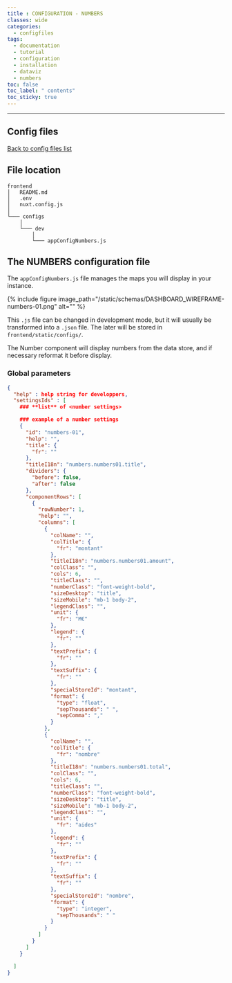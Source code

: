 ```yaml
---
title : CONFIGURATION - NUMBERS
classes: wide
categories:
  - configfiles
tags:
  - documentation
  - tutorial
  - configuration
  - installation
  - dataviz
  - numbers
toc: false
toc_label: " contents"
toc_sticky: true
---
```


--------

## Config files

[Back to config files list]({{site.baseurl}}/configuration/config-configs)

## File location

```shell
frontend
│   README.md
│   .env
│   nuxt.config.js
│
└─── configs
    │
    └─── dev
        │
        └─── appConfigNumbers.js

```

## The NUMBERS configuration file

The `appConfigNumbers.js` file manages the maps you will display in your instance.

{% include figure image_path="/static/schemas/DASHBOARD_WIREFRAME-numbers-01.png" alt="" %}

This `.js` file can be changed in development mode, but it will usually be transformed into a `.json` file. The later will be stored in `frontend/static/configs/`.

The Number component will display numbers from the data store, and if necessary reformat it before display.

### Global parameters

```json
{
  "help" : help string for developpers,
  "settingsIds" : [
    ### **list** of <number settings>

    ### example of a number settings
    {
      "id": "numbers-01",
      "help": "",
      "title": {
        "fr": ""
      },
      "titleI18n": "numbers.numbers01.title",
      "dividers": {
        "before": false,
        "after": false
      },
      "componentRows": [
        {
          "rowNumber": 1,
          "help": "",
          "columns": [
            {
              "colName": "",
              "colTitle": {
                "fr": "montant"
              },
              "titleI18n": "numbers.numbers01.amount",
              "colClass": "",
              "cols": 6,
              "titleClass": "",
              "numberClass": "font-weight-bold",
              "sizeDesktop": "title",
              "sizeMobile": "mb-1 body-2",
              "legendClass": "",
              "unit": {
                "fr": "M€"
              },
              "legend": {
                "fr": ""
              },
              "textPrefix": {
                "fr": ""
              },
              "textSuffix": {
                "fr": ""
              },
              "specialStoreId": "montant",
              "format": {
                "type": "float",
                "sepThousands": " ",
                "sepComma": ","
              }
            },
            {
              "colName": "",
              "colTitle": {
                "fr": "nombre"
              },
              "titleI18n": "numbers.numbers01.total",
              "colClass": "",
              "cols": 6,
              "titleClass": "",
              "numberClass": "font-weight-bold",
              "sizeDesktop": "title",
              "sizeMobile": "mb-1 body-2",
              "legendClass": "",
              "unit": {
                "fr": "aides"
              },
              "legend": {
                "fr": ""
              },
              "textPrefix": {
                "fr": ""
              },
              "textSuffix": {
                "fr": ""
              },
              "specialStoreId": "nombre",
              "format": {
                "type": "integer",
                "sepThousands": " "
              }
            }
          ]
        }
      ]
    }

  ]
}

```
